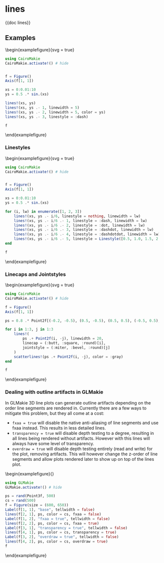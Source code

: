 # lines

{{doc lines}}

## Examples

\begin{examplefigure}{svg = true}
```julia
using CairoMakie
CairoMakie.activate!() # hide


f = Figure()
Axis(f[1, 1])

xs = 0:0.01:10
ys = 0.5 .* sin.(xs)

lines!(xs, ys)
lines!(xs, ys .- 1, linewidth = 5)
lines!(xs, ys .- 2, linewidth = 5, color = ys)
lines!(xs, ys .- 3, linestyle = :dash)

f
```
\end{examplefigure}

### Linestyles

\begin{examplefigure}{svg = true}
```julia
using CairoMakie
CairoMakie.activate!() # hide


f = Figure()
Axis(f[1, 1])

xs = 0:0.01:10
ys = 0.5 .* sin.(xs)

for (i, lw) in enumerate([1, 2, 3])
    lines!(xs, ys .- i/6, linestyle = nothing, linewidth = lw)
    lines!(xs, ys .- i/6 .- 1, linestyle = :dash, linewidth = lw)
    lines!(xs, ys .- i/6 .- 2, linestyle = :dot, linewidth = lw)
    lines!(xs, ys .- i/6 .- 3, linestyle = :dashdot, linewidth = lw)
    lines!(xs, ys .- i/6 .- 4, linestyle = :dashdotdot, linewidth = lw)
    lines!(xs, ys .- i/6 .- 5, linestyle = Linestyle([0.5, 1.0, 1.5, 2.5]), linewidth = lw)
end

f
```
\end{examplefigure}

### Linecaps and Jointstyles

\begin{examplefigure}{svg = true}
```julia
using CairoMakie
CairoMakie.activate!() # hide

f = Figure()
Axis(f[1, 1])

ps = 0.8 .* Point2f[(-0.2, -0.5), (0.5, -0.5), (0.5, 0.5), (-0.5, 0.5), (-0.5, -0.2)]

for i in 1:3, j in 1:3
    lines!(
        ps .+ Point2f(i, -j), linewidth = 20,
        linecap = (:butt, :square, :round)[i],
        jointstyle = (:miter, :bevel, :round)[j]
    )
    scatterlines!(ps .+ Point2f(i, -j), color = :gray)
end

f
```
\end{examplefigure}

### Dealing with outline artifacts in GLMakie

In GLMakie 3D line plots can generate outline artifacts depending on the order line segments are rendered in.
Currently there are a few ways to mitigate this problem, but they all come at a cost:
- `fxaa = true` will disable the native anti-aliasing of line segments and use fxaa instead. This results in less detailed lines.
- `transparency = true` will disable depth testing to a degree, resulting in all lines being rendered without artifacts. However with this lines will always have some level of transparency.
- `overdraw = true` will disable depth testing entirely (read and write) for the plot, removing artifacts. This will however change the z-order of line segments and allow plots rendered later to show up on top of the lines plot.

\begin{examplefigure}{}
```julia
using GLMakie
GLMakie.activate!() # hide

ps = rand(Point3f, 500)
cs = rand(500)
f = Figure(size = (600, 650))
Label(f[1, 1], "base", tellwidth = false)
lines(f[2, 1], ps, color = cs, fxaa = false)
Label(f[1, 2], "fxaa = true", tellwidth = false)
lines(f[2, 2], ps, color = cs, fxaa = true)
Label(f[3, 1], "transparency = true", tellwidth = false)
lines(f[4, 1], ps, color = cs, transparency = true)
Label(f[3, 2], "overdraw = true", tellwidth = false)
lines(f[4, 2], ps, color = cs, overdraw = true)
f
```
\end{examplefigure}